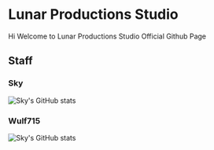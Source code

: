 # Lunar Productions Studio
Hi Welcome to Lunar Productions Studio Official Github Page
## Staff
### Sky
![Sky's GitHub stats](https://github-readme-stats-eight-theta.vercel.app/api?username=SkylarPlayz348&show_icons=true&theme=nord&include_all_commits=true&count_private=true)

### Wulf715
![Sky's GitHub stats](https://github-readme-stats-eight-theta.vercel.app/api?username=Wulf715&show_icons=true&theme=nord&include_all_commits=true&count_private=true)

